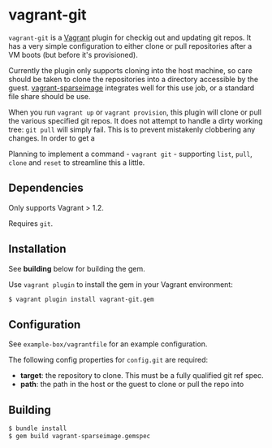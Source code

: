 # vagrant-git

`vagrant-git` is a [Vagrant](http://vagrantup.com) plugin for checkig out and updating git repos. It has a very simple configuration to either clone or pull repositories after a VM boots (but before it's provisioned).

Currently the plugin only supports cloning into the host machine, so care should be taken to clone the repositories into a directory accessible by the guest. [vagrant-sparseimage](https://github.com/Learnosity/vagrant-sparseimage) integrates well for this use job, or a standard file share should be use.

When you run `vagrant up` or `vagrant provision`, this plugin will clone or pull the various specified git repos. It does not attempt to handle a dirty working tree: `git pull` will simply fail. This is to prevent mistakenly clobbering any changes. In order to get a 

Planning to implement a command - `vagrant git` - supporting `list`, `pull`, `clone` and `reset` to streamline this a little.

## Dependencies
Only supports Vagrant > 1.2.

Requires `git`.

## Installation

See **building** below for building the gem.

Use `vagrant plugin` to install the gem in your Vagrant environment:

```bash
$ vagrant plugin install vagrant-git.gem
```

## Configuration

See `example-box/vagrantfile` for an example configuration.

The following config properties for `config.git` are required:

* **target**: the repository to clone. This must be a fully qualified git ref spec.
* **path**: the path in the host or the guest to clone or pull the repo into

## Building

```bash
$ bundle install
$ gem build vagrant-sparseimage.gemspec
```
